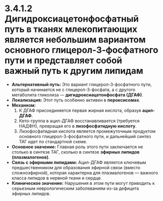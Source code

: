 # 3.4.1.2 Дигидроксиацетонфосфатный путь в тканях млекопитающих является небольшим вариантом основного глицерол-3-фосфатного пути и представляет собой важный путь к другим липидам

*   **Альтернативный путь:** Это вариант глицерол-3-фосфатного пути, который начинается не с глицерол-3-фосфата, а с другого метаболита гликолиза — **дигидроксиацетонфосфата (ДГАФ)**.
*   **Локализация:** Этот путь особенно активен в **пероксисомах**.
*   **Механизм:**
    1.  К ДГАФ присоединяется первая жирная кислота, образуя **ацил-ДГАФ**.
    2.  Кето-группа в ацил-ДГАФ восстанавливается (требуется НАДФН), превращая его в **лизофосфатидную кислоту**.
    3.  Лизофосфатидная кислота является промежуточным продуктом основного глицерол-3-фосфатного пути, и дальнейший синтез ТАГ идет по стандартной схеме.
*   **Основное значение:** Главная роль этого пути заключается не столько в синтезе ТАГ, сколько в синтезе **эфирных липидов (плазмалогенов)**.
*   **Связь с эфирными липидами:** Ацил-ДГАФ является ключевым предшественником для образования эфирной связи (вместо сложноэфирной), которая характерна для плазмалогенов — важного класса липидов в нервной ткани и сердце.
*   **Клиническое значение:** Нарушения в этом пути могут приводить к серьезным неврологическим заболеваниям из-за дефицита эфирных липидов.
